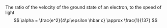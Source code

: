 The ratio of the velocity of the ground state of an electron, to the speed of light
$$
\alpha = \frac{e^2}{4\pi\epsilon \hbar c} \approx \frac{1}{137}
$$
